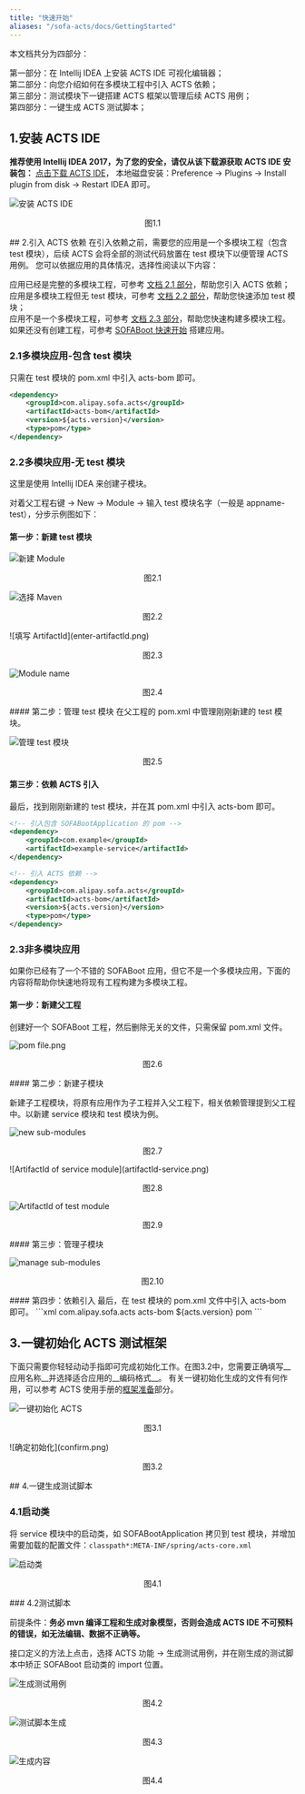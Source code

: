 ```yaml
---
title: "快速开始"
aliases: "/sofa-acts/docs/GettingStarted"
---
```


本文档共分为四部分：

第一部分：在 Intellij IDEA 上安装 ACTS IDE 可视化编辑器；<br/>
第二部分：向您介绍如何在多模块工程中引入 ACTS 依赖；<br/>
第三部分：测试模块下一键搭建 ACTS 框架以管理后续 ACTS 用例；<br/>
第四部分：一键生成 ACTS 测试脚本；

## 1.安装 ACTS IDE

__推荐使用 Intellij IDEA 2017，为了您的安全，请仅从该下载源获取 ACTS IDE 安装包：__
[点击下载 ACTS IDE](https://gw.alipayobjects.com/os/basement_prod/c09f3a6a-b49a-4ab9-a56e-4994e033ae7b.zip)，
本地磁盘安装：Preference -> Plugins -> Install plugin from disk -> Restart IDEA 即可。

![安装 ACTS IDE](install-acts-ide.png)
<p align="center">图1.1</p>
## 2.引入 ACTS 依赖
在引入依赖之前，需要您的应用是一个多模块工程（包含 test 模块），后续 ACTS 会将全部的测试代码放置在 test 模块下以便管理 ACTS 用例。
您可以依据应用的具体情况，选择性阅读以下内容：<br/>

应用已经是完整的多模块工程，可参考 [文档 2.1 部分](#2.1多模块应用-包含-test-模块)，帮助您引入 ACTS 依赖；<br/>
应用是多模块工程但无 test 模块，可参考 [文档 2.2 部分](#2.2多模块应用-无-test-模块)，帮助您快速添加 test 模块；<br/>
应用不是一个多模块工程，可参考 [文档 2.3 部分](#2.3非多模块应用)，帮助您快速构建多模块工程。<br/>
如果还没有创建工程，可参考 [SOFABoot 快速开始](http://www.sofastack.tech/sofa-boot/docs/quick-start) 搭建应用。

### 2.1多模块应用-包含 test 模块

只需在 test 模块的 pom.xml 中引入 acts-bom 即可。
```xml
<dependency>
    <groupId>com.alipay.sofa.acts</groupId>
    <artifactId>acts-bom</artifactId>
    <version>${acts.version}</version>
    <type>pom</type>
</dependency>
```

### 2.2多模块应用-无 test 模块

这里是使用 Intellij IDEA 来创建子模块。

对着父工程右键 -> New -> Module -> 输入 test 模块名字（一般是 appname-test），分步示例图如下：

#### 第一步：新建 test 模块

![新建 Module](new-module.png)
<p align="center">图2.1</p>

![选择 Maven](select-maven.png)
<p align="center">图2.2</p>
![填写 ArtifactId](enter-artifactId.png)
<p align="center">图2.3</p>

![Module name](module-name.png)
<p align="center">图2.4</p>
#### 第二步：管理 test 模块
在父工程的 pom.xml 中管理刚刚新建的 test 模块。

![管理 test 模块](manage-test-module.png)
<p align="center">图2.5</p>

#### 第三步：依赖 ACTS 引入
最后，找到刚刚新建的 test 模块，并在其 pom.xml 中引入 acts-bom 即可。
```xml
<!-- 引入包含 SOFABootApplication 的 pom -->
<dependency>
    <groupId>com.example</groupId>
    <artifactId>example-service</artifactId>
</dependency>

<!-- 引入 ACTS 依赖 -->
<dependency>
    <groupId>com.alipay.sofa.acts</groupId>
    <artifactId>acts-bom</artifactId>
    <version>${acts.version}</version>
    <type>pom</type>
</dependency>
```

### 2.3非多模块应用
如果你已经有了一个不错的 SOFABoot 应用，但它不是一个多模块应用，下面的内容将帮助你快速地将现有工程构建为多模块工程。

#### 第一步：新建父工程
创建好一个 SOFABoot 工程，然后删除无关的文件，只需保留 pom.xml 文件。

![pom file.png](pom-file.png)
<p align="center">图2.6</p>
#### 第二步：新建子模块

新建子工程模块，将原有应用作为子工程并入父工程下，相关依赖管理提到父工程中。以新建 service 模块和 test 模块为例。

![new sub-modules](new-sub-modules.png)
<p align="center">图2.7</p>
![ArtifactId of service module](artifactId-service.png)
<p align="center">图2.8</p>

![ArtifactId of test module](artifactId-test.png)
<p align="center">图2.9</p>
#### 第三步：管理子模块

![manage sub-modules](manage-sub-modules.png)
<p align="center">图2.10</p>
#### 第四步：依赖引入
最后，在 test 模块的 pom.xml 文件中引入 acts-bom 即可。
```xml
<dependency>
    <groupId>com.alipay.sofa.acts</groupId>
    <artifactId>acts-bom</artifactId>
    <version>${acts.version}</version>
    <type>pom</type>
</dependency>
```

## 3.一键初始化 ACTS 测试框架
下面只需要你轻轻动动手指即可完成初始化工作。在图3.2中，您需要正确填写__应用名称__并选择适合应用的__编码格式__。
有关一键初始化生成的文件有何作用，可以参考 ACTS 使用手册的[框架准备](../usage-ready#一键配置的说明)部分。

![一键初始化 ACTS](initialize-acts.png)
<p align="center">图3.1</p>
![确定初始化](confirm.png)
<p align="center">图3.2</p>
## 4.一键生成测试脚本

### 4.1启动类
将 service 模块中的启动类，如 SOFABootApplication 拷贝到 test 模块，并增加需要加载的配置文件：`classpath*:META-INF/spring/acts-core.xml`

![启动类](start-class.png)
<p align="center">图4.1</p>
### 4.2测试脚本

前提条件：__务必 mvn 编译工程和生成对象模型，否则会造成 ACTS IDE 不可预料的错误，如无法编辑、数据不正确等。__

接口定义的方法上点击，选择 ACTS 功能 -> 生成测试用例，并在刚生成的测试脚本中矫正 SOFABoot 启动类的 import 位置。

![生成测试用例](generate-test-case.png)
<p align="center">图4.2</p>

![测试脚本生成](test-script-generation-wizard.png)
<p align="center">图4.3</p>

![生成内容](generated-content.png)
<p align="center">图4.4</p>
